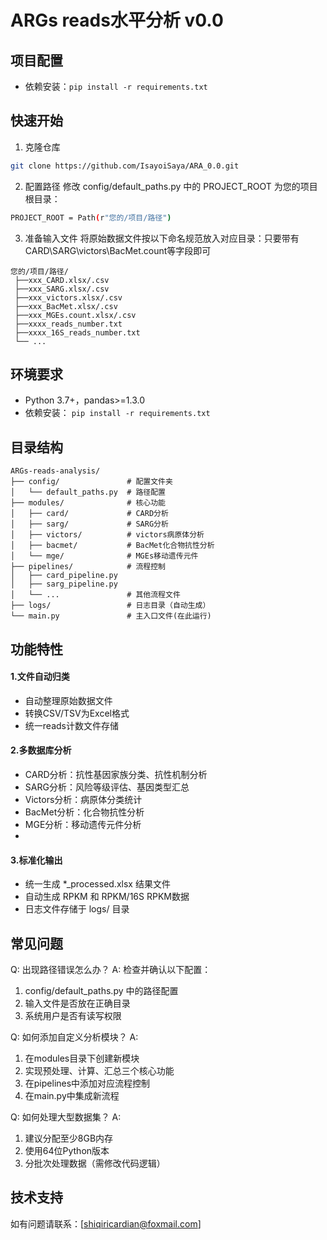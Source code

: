 # ARGs reads水平分析 v0.0

## 项目配置
- 依赖安装：`pip install -r requirements.txt`

## 快速开始
 1. 克隆仓库
```bash
git clone https://github.com/IsayoiSaya/ARA_0.0.git

```
 2. 配置路径
修改 config/default_paths.py 中的 PROJECT_ROOT 为您的项目根目录：
```bash
PROJECT_ROOT = Path(r"您的/项目/路径")
```
 3. 准备输入文件 将原始数据文件按以下命名规范放入对应目录：只要带有CARD\SARG\victors\BacMet\.count等字段即可
```text
您的/项目/路径/
 ├──xxx_CARD.xlsx/.csv
 ├──xxx_SARG.xlsx/.csv
 ├──xxx_victors.xlsx/.csv
 ├──xxx_BacMet.xlsx/.csv
 ├──xxx_MGEs.count.xlsx/.csv
 ├──xxxx_reads_number.txt
 ├──xxxx_16S_reads_number.txt
 └── ...
```



## 环境要求
- Python 3.7+，pandas>=1.3.0
- 依赖安装：
`pip install -r requirements.txt`

## 目录结构

```text
ARGs-reads-analysis/
├── config/               # 配置文件夹
│   └── default_paths.py  # 路径配置
├── modules/              # 核心功能
│   ├── card/             # CARD分析
│   ├── sarg/             # SARG分析
│   ├── victors/          # victors病原体分析
│   ├── bacmet/           # BacMet化合物抗性分析
│   └── mge/              # MGEs移动遗传元件
├── pipelines/            # 流程控制
│   ├── card_pipeline.py
│   ├── sarg_pipeline.py
│   └── ...               # 其他流程文件
├── logs/                 # 日志目录（自动生成）
└── main.py               # 主入口文件(在此运行)
```
## 功能特性
#### 1.文件自动归类 

- 自动整理原始数据文件
- 转换CSV/TSV为Excel格式
- 统一reads计数文件存储

#### 2.多数据库分析

- CARD分析：抗性基因家族分类、抗性机制分析
- SARG分析：风险等级评估、基因类型汇总
- Victors分析：病原体分类统计
- BacMet分析：化合物抗性分析
- MGE分析：移动遗传元件分析
- 
#### 3.标准化输出

- 统一生成 *_processed.xlsx 结果文件
- 自动生成 RPKM 和 RPKM/16S RPKM数据
- 日志文件存储于 logs/ 目录

## 常见问题
Q: 出现路径错误怎么办？ 
A: 检查并确认以下配置：
   1.  config/default_paths.py 中的路径配置
   2.  输入文件是否放在正确目录
   3.  系统用户是否有读写权限

Q: 如何添加自定义分析模块？ A:
  1. 在modules目录下创建新模块
  2. 实现预处理、计算、汇总三个核心功能
  3. 在pipelines中添加对应流程控制
  4. 在main.py中集成新流程

Q: 如何处理大型数据集？ A:

  1. 建议分配至少8GB内存
  2. 使用64位Python版本
  3. 分批次处理数据（需修改代码逻辑）

##  技术支持
 如有问题请联系：[shiqiricardian@foxmail.com]




